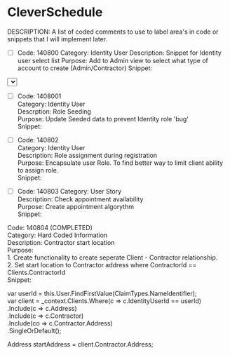 # CleverSchedule

<!--Comment Codes-->

DESCRIPTION: A list of coded comments to use to label area's in code or snippets that I will implement later.

- [ ] Code: 140800
Category: Identity User
Description: Snippet for Identity user select list
Purpose: Add to Admin view to select what type of account to create (Admin/Contractor)
Snippet:

<div class="form-group">
    <label asp-for="Input.Role"></label>
    <select asp-for="Input.Role" class="form-control" aps-items="@Modul.Roles"></select>
</div>


- [ ] Code: 1408001 <br/>
    Category: Identity User<br/>
    Descrption: Role Seeding<br/>
    Purpose: Update Seeded data to prevent Identity role 'bug'<br/>
    Snippet:<br/>

- [ ] Code: 140802<br/>
Category: Identity User<br/>
Description: Role assignment during registration<br/>
Purpose: Encapsulate user Role. To find better way to limit client ability to assign role.<br/>
Snippet: 

- [ ] Code: 140803
Category: User Story<br/>
Description: Check appointment availability<br/>
Purpose: Create appointment algorythm<br/>
Snippet:<br/>

Code: 140804 (COMPLETED)<br/>
Category: Hard Coded Information<br/>
Description: Contractor start location<br/>
Purpose: <br/>
    1. Create functionality to create seperate Client - Contractor relationship.<br/>
    2. Set start location to Contractor address where ContractorId == Clients.ContractorId<br/>
Snippet: <br/>

var userId = this.User.FindFirstValue(ClaimTypes.NameIdentifier);<br/>
var client = _context.Clients.Where(c => c.IdentityUserId == userId)<br/>
    .Include(c => c.Address)<br/>
    .Include(c => c.Contractor)<br/>
    .Include(co => c.Contractor.Address)<br/>
    .SingleOrDefault();<br/>

Address startAddress = client.Contractor.Address;<br/>


